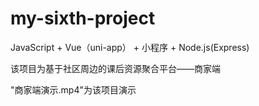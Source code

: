# my-sixth-project
JavaScript + Vue（uni-app） + 小程序 + Node.js(Express)

该项目为基于社区周边的课后资源聚合平台——商家端  

"商家端演示.mp4"为该项目演示  
